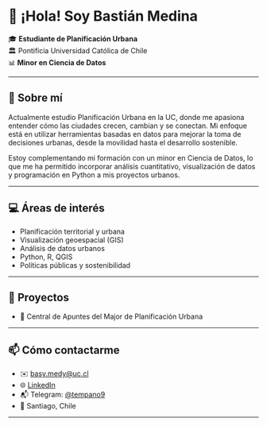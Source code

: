 # 👋 ¡Hola! Soy Bastián Medina

🎓 **Estudiante de Planificación Urbana**  
🏛️ Pontificia Universidad Católica de Chile  
📊 **Minor en Ciencia de Datos**

---

## 🌆 Sobre mí

Actualmente estudio Planificación Urbana en la UC, donde me apasiona entender cómo las ciudades crecen, cambian y se conectan. Mi enfoque está en utilizar herramientas basadas en datos para mejorar la toma de decisiones urbanas, desde la movilidad hasta el desarrollo sostenible.

Estoy complementando mi formación con un minor en Ciencia de Datos, lo que me ha permitido incorporar análisis cuantitativo, visualización de datos y programación en Python a mis proyectos urbanos.

---

## 💻 Áreas de interés

- Planificación territorial y urbana
- Visualización geoespacial (GIS)
- Análisis de datos urbanos
- Python, R, QGIS
- Políticas públicas y sostenibilidad

---

## 📂 Proyectos 

- 📍 Central de Apuntes del Major de Planificación Urbana

---

## 📫 Cómo contactarme

- ✉️ [basy.medy@uc.cl](basy.medy@uc.cl)
- 🌐 [LinkedIn](https://www.linkedin.com/in/basti%C3%A1n-medina-71a429334/)
- 📬 Telegram: [@tempano9](https://t.me/tempano9)
- 📍 Santiago, Chile

---
